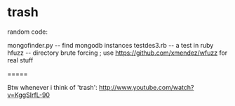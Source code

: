 trash
=====

random code:

mongofinder.py -- find mongodb instances
testdes3.rb -- a test in ruby
hfuzz -- directory brute forcing ; use https://github.com/xmendez/wfuzz for real stuff

=====

Btw whenever i think of 'trash': http://www.youtube.com/watch?v=KggSIrfL-90
